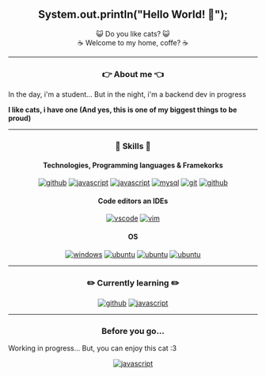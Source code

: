 ## <div align="center">System.out.println("Hello World! 👋");</div>

<div align="center">😺 Do you like cats? 😺</div>
<div align="center">☕ Welcome to my home, coffe? ☕</div>

---

### <div align="center">👉 About me 👈</div>

In the day, i'm a student...
But in the night, i'm a backend dev in progress

**I like cats, i have one (And yes, this is one of my biggest things to be proud)**

---
### <div align="center">💪 Skills 💪</div>

#### <div align="center">Technologies, Programming languages & Framekorks</div>

<div align="center">
    <a href="https://github.com/RichardKobay"><img src="https://img.shields.io/badge/JAVA-e82426.svg?style=for-the-badge&logo=java&logoColor=e82426&labelColor=fff" alt="github"></a>
    <a href="https://github.com/RichardKobay"><img src="https://img.shields.io/badge/JS-f5f542.svg?style=for-the-badge&logo=javascript&logoColor=f5f542&labelColor=ffffff" alt="javascript"></a>
    <a href="https://github.com/RichardKobay"><img src="https://img.shields.io/badge/PHP-6566ba.svg?style=for-the-badge&logo=php&logoColor=6566ba&labelColor=ffffff" alt="javascript"></a>
    <a href="https://github.com/RichardKobay"><img src="https://img.shields.io/badge/mysql-3aabe8.svg?style=for-the-badge&logo=mysql&logoColor=3aabe8&labelColor=ffffff" alt="mysql"></a>
    <a href="https://github.com/RichardKobay"><img src="https://img.shields.io/badge/git-F05032.svg?style=for-the-badge&logo=git&logoColor=F05032&labelColor=ffffff" alt="git"></a>
    <a href="https://github.com/RichardKobay"><img src="https://img.shields.io/badge/github-black.svg?style=for-the-badge&logo=github&logoColor=black&labelColor=ffffff" alt="github"></a>
</div>

#### <div align="center">Code editors an IDEs</div>

<div align="center">
    <a href="https://github.com/RichardKobay">
    <img src="https://img.shields.io/badge/vscode-blue.svg?style=for-the-badge&logo=visual-studio-code&labelColor=ffffff&logoColor=blue" alt="vscode"></a>
    <a href="https://github.com/RichardKobay"><img src="https://img.shields.io/badge/vim-darkgreen.svg?style=for-the-badge&logo=vim&logoColor=darkgreen&labelColor=ffffff" alt="vim"></a>
</div>

#### <div align="center">OS</div>

<div align="center">
    <a href="https://github.com/RichardKobay"><img src="https://img.shields.io/badge/windows-3795fa.svg?style=for-the-badge&logo=windows&logoColor=3795fa&labelColor=ffffff" alt="windows"></a>
    <a href="https://github.com/RichardKobay"><img src="https://img.shields.io/badge/ubuntu-f7873b.svg?style=for-the-badge&logo=ubuntu&labelColor=ffffff&logoColor=f7873b" alt="ubuntu"></a>
    <a href="https://github.com/RichardKobay"><img src="https://img.shields.io/badge/FEDORA-2b4373.svg?style=for-the-badge&logo=fedora&logoColor=2b4373&labelColor=fff" alt="ubuntu"></a>
    <a href="https://github.com/RichardKobay"><img src="https://img.shields.io/badge/LINUX%20MINT-6bb33c.svg?style=for-the-badge&logo=linux-mint&logoColor=6bb33c&labelColor=fff" alt="ubuntu"></a>
</div>

---

### <div align="center">✏️ Currently learning ✏️</div>

<div align="center">
    <a href="https://github.com/RichardKobay"><img src="https://img.shields.io/badge/spring-5dba34.svg?style=for-the-badge&logo=spring&logoColor=5dba34&labelColor=fff" alt="github"></a>
    <a href="https://github.com/RichardKobay"><img src="https://img.shields.io/badge/VUEJS-43b484.svg?style=for-the-badge&logo=vuedotjs&logoColor=43b484&labelColor=fff" alt="javascript"></a>
</div>

---

### <div align="center">Before you go...</div>

Working in progress...
But, you can enjoy this cat :3

<div align="center">
    <a href="https://github.com/RichardKobay"><img src="https://c.tenor.com/GbutACtJBTMAAAAd/cat.gif" alt="javascript"></a>
</div>